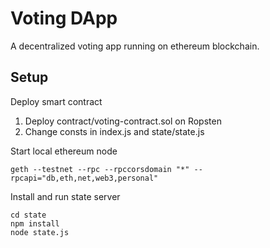 # Voting DApp

A decentralized voting app running on ethereum blockchain.

## Setup
Deploy smart contract

1. Deploy contract/voting-contract.sol on Ropsten
2. Change consts in index.js and state/state.js

Start local ethereum node

    geth --testnet --rpc --rpccorsdomain "*" --rpcapi="db,eth,net,web3,personal"

Install and run state server

    cd state
    npm install
    node state.js
